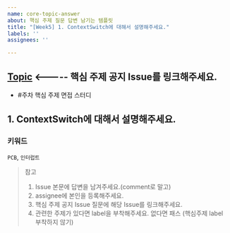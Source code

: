 ```yaml
---
name: core-topic-answer
about: 핵심 주제 질문 답변 남기는 템플릿
title: "[Week5] 1. ContextSwitch에 대해서 설명해주세요."
labels: ''
assignees: ''

---
```


## [Topic](링크) <----- 핵심 주제 공지 Issue를 링크해주세요.  
 - #주차 핵심 주제 면접 스터디 

## 1. ContextSwitch에 대해서 설명해주세요.

### 키워드 

`PCB`, `인터럽트`

> 참고 
> 1. Issue 본문에 답변을 남겨주세요.(comment로 말고) 
> 2. assignee에 본인을 등록해주세요. 
> 3. 핵심 주제 공지 Issue 질문에 해당 Issue를 링크해주세요. 
> 4. 관련한 주제가 있다면 label을 부착해주세요. 없다면 패스 (핵심주제 label 부착하지 않기)
